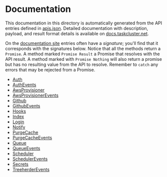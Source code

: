 # Documentation

This documentation in this directory is automatically generated from the API entries
defined in [apis.json](../apis.json). Detailed documentation with description, payload,
and result format details is available on [docs.taskcluster.net](http://docs.taskcluster.net).

On the [documentation site](http://docs.taskcluster.net) entries often have a
_signature_; you'll find that it corresponds with the signatures below. Notice that all
the methods return a `Promise`. A method marked `Promise Result` a Promise that
resolves with the API result. A method marked with `Promise Nothing` will also return a
promise but has no resulting value from the API to resolve. Remember to `catch` any errors
that may be rejected from a Promise.

- [Auth](auth.md)
- [AuthEvents](authevents.md)
- [AwsProvisioner](awsprovisioner.md)
- [AwsProvisionerEvents](awsprovisionerevents.md)
- [Github](github.md)
- [GithubEvents](githubevents.md)
- [Hooks](hooks.md)
- [Index](index.md)
- [Login](login.md)
- [Notify](notify.md)
- [PurgeCache](purgecache.md)
- [PurgeCacheEvents](purgecacheevents.md)
- [Queue](queue.md)
- [QueueEvents](queueevents.md)
- [Scheduler](scheduler.md)
- [SchedulerEvents](schedulerevents.md)
- [Secrets](secrets.md)
- [TreeherderEvents](treeherderevents.md)
